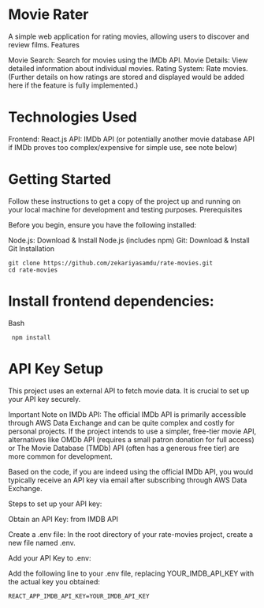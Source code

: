 # Movie Rater

A simple web application for rating movies, allowing users to discover and review films.
Features

  Movie Search: Search for movies using the IMDb API.
  Movie Details: View detailed information about individual movies.
  Rating System: Rate movies. (Further details on how ratings are stored and displayed would be added here if the feature is fully implemented.)

# Technologies Used

  Frontend: React.js
  API: IMDb API (or potentially another movie database API if IMDb proves too complex/expensive for simple use, see note below)

# Getting Started

Follow these instructions to get a copy of the project up and running on your local machine for development and testing purposes.
Prerequisites

Before you begin, ensure you have the following installed:

  Node.js: Download & Install Node.js (includes npm)
  Git: Download & Install Git
Installation

    git clone https://github.com/zekariyasamdu/rate-movies.git
    cd rate-movies

#  Install frontend dependencies:
Bash

     npm install

# API Key Setup

This project uses an external API to fetch movie data. It is crucial to set up your API key securely.

Important Note on IMDb API: The official IMDb API is primarily accessible through AWS Data Exchange and can be quite complex and costly for personal projects. If the project intends to use a simpler, free-tier movie API, alternatives like OMDb API (requires a small patron donation for full access) or The Movie Database (TMDb) API (often has a generous free tier) are more common for development.

Based on the code, if you are indeed using the official IMDb API, you would typically receive an API key via email after subscribing through AWS Data Exchange.

Steps to set up your API key:

  Obtain an API Key: from IMDB API
      
  Create a .env file:
  In the root directory of your rate-movies project, create a new file named .env.

  Add your API Key to .env:

  Add the following line to your .env file, replacing YOUR_IMDB_API_KEY with the actual key you obtained:

    REACT_APP_IMDB_API_KEY=YOUR_IMDB_API_KEY
